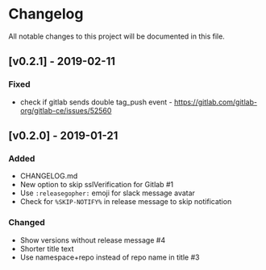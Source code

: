 # Changelog

All notable changes to this project will be documented in this file.

## [v0.2.1] - 2019-02-11

### Fixed
- check if gitlab sends double tag_push event - https://gitlab.com/gitlab-org/gitlab-ce/issues/52560

## [v0.2.0] - 2019-01-21

### Added
- CHANGELOG.md
- New option to skip sslVerification for Gitlab #1
- Use `:releasegopher:` emoji for slack message avatar
- Check for `%SKIP-NOTIFY%` in release message to skip notification

### Changed
- Show versions without release message #4
- Shorter title text
- Use namespace+repo instead of repo name in title #3